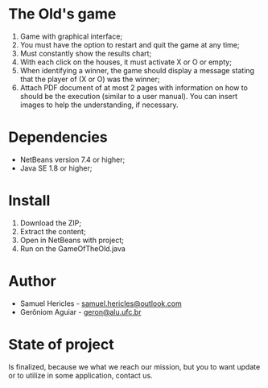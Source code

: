 # The Old's game
  1. Game with graphical interface;
  2. You must have the option to restart and quit the game at any time;
  3. Must constantly show the results chart;
  4. With each click on the houses, it must activate X or O or empty;
  5. When identifying a winner, the game should display a message stating that the player of (X or O) was the winner;
  6. Attach PDF document of at most 2 pages with information on how to should be the execution (similar to a user manual). You can insert images to help the
  understanding, if necessary.
# Dependencies
 + NetBeans version 7.4 or higher;
 + Java SE 1.8 or higher;
# Install
 1. Download the ZIP;
 2. Extract the content;
 3. Open in NetBeans with project;
 4. Run on the GameOfTheOld.java

# Author
 + Samuel Hericles - samuel.hericles@outlook.com
 + Gerôniom Aguiar - geron@alu.ufc.br

# State of project
Is finalized, because we what we reach our mission, but you to want update or to utilize in some application, contact us.
